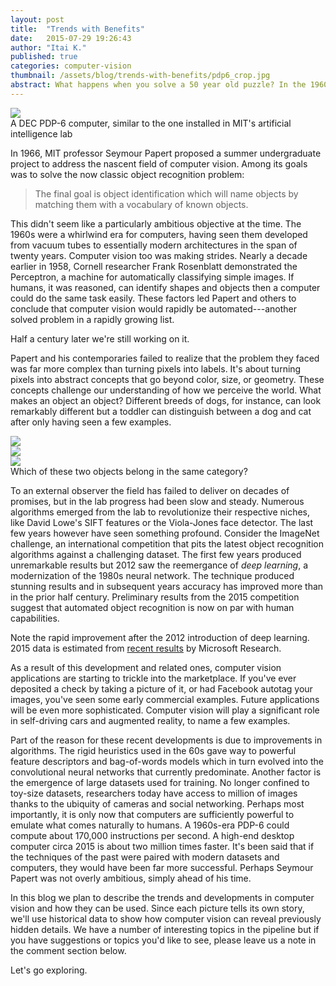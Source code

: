 ```yaml
---
layout: post
title:  "Trends with Benefits"
date:   2015-07-29 19:26:43
author: "Itai K."
published: true
categories: computer-vision
thumbnail: /assets/blog/trends-with-benefits/pdp6_crop.jpg
abstract: What happens when you solve a 50 year old puzzle? In the 1960s scientists posed the question of how to get a machine to see and understand the world. Today the era of computer vision is emerging from the lab and into common use.
---
```


<style>
</style>


<!--
<script type="text/javascript" src="http://d3js.org/d3.v3.min.js"></script>
-->
<script type="text/javascript" src="/highcharts/highcharts.js"></script>
<script type="text/javascript">
/*
$(function() {
	//Width and height
	var w = 500;
	var h = 200;
	var padding = 30;

	var dataset = [[28, 2010], [26, 2011], [15, 2012], [11, 2013], [5, 2014], [3, 2015]];

	//Create scale functions
	var xScale = d3.scale.linear()				
					.domain([2009, 2016])
					.range([1.5*padding, w-padding])

	var yScale = d3.scale.linear()
					.domain([0,30])
					.range([h-padding, padding]);
	
	//Create SVG element
	var svg = d3.select("#chart")
				.append("svg")
				.attr("width", w)
				.attr("height", h);				
				//.attr('viewBox','0 0 '+Math.min(width,height)+' '+Math.min(width,height))
    			//.attr('preserveAspectRatio','xMinYMin');

	svg.selectAll("circle")
	   .data(dataset)
	   .enter()
	   .append("circle")
	   .attr("cx", function(d) {	   	
	   		return xScale(d[1]);
	   })
	   .attr("cy", function(d) {	   	
	   		return yScale(d[0]);
	   })
	   .attr("r", 5);
	   
	var xAxis = d3.svg.axis()
                  .scale(xScale)
                  .orient("bottom")
                  .tickValues([2010, 2011, 2012, 2013, 2014, 2015 ])
                  //.ticks(7)
                  .tickFormat(d3.format("04d"));
                  //tickFormat(d3.format(".1%"));
	var yAxis = d3.svg.axis()
                  .scale(yScale)
                  .orient("left")
                  .ticks(5);                  
	
	svg.append("g")	
		.attr("class", "axis")
		.attr("transform", "translate(0," + (h - padding) + ")")
    	.call(xAxis);    
	svg.append("g")
    	.attr("class", "axis")
    	.attr("transform", "translate(" + 1.5*padding + ",0)")
    	.call(yAxis);  

	svg.append("text")
        .attr("transform", "rotate(-90)")
        .attr('y', 0)
        //.attr("y", 0 – padding)
        .attr("x", -h/2)
        .attr("dy", "1em")
        .style("text-anchor", "middle")
        .text("Percent error");  

	svg.append("text")        
        .attr('y', yScale(5)-20)        
        .attr("x", 1.5*padding)
        .attr("dy", "1em")
        .style("fill", "red")
        .style("text-anchor", "left")
        .text("Human-level performance");

    svg.append("line")
    	.attr('x1', 1.5*padding)
    	.attr('y1', yScale(5))
    	.attr('x2', w-padding)
    	.attr('y2', yScale(5))
    	.style("stroke", "rgb(255,0,0)")
    	.style("stroke-dasharray", "5,5");
        //<line x1="0" y1="0" x2="200" y2="200" style="stroke:rgb(255,0,0);stroke-width:2" />	                

});
*/

$(function () {
     $('#chart2').highcharts({
     	credits: {
            enabled: false
        },
        title: {
            text: 'Object Classification Error Rate',            
            x: 0 //x: -20 //center
        },
        subtitle: {
            text: 'Source: www.image-net.org',
            x: 0 //x: -20
        },
        xAxis: {
            //categories: ['Jan', 'Feb', 'Mar', 'Apr', 'May', 'Jun',
   			//			'Jul', 'Aug', 'Sep', 'Oct', 'Nov', 'Dec']
   			categories: ['2010', '2011', '2012', '2013', '2014', '2015']
        },
        yAxis: {
            title: {
                text: 'Percent error',
                style: {                 
                    fontSize:'14px'
                }
            },
            plotLines: [{
                value: 5.1,
                width: 1,
                //color: '#FF0000',
                color: '#ec2a2a',
                dashStyle: 'longdash'
            }]
        },
        legend: {
        	enabled: false
        },        
        series: [{            
        	name: 'Error (%)',
            data: [28, 25.7, 15.3, 11.1, 7.4, 4.94]            
        }]        
    },
	function(chart) {
		var y = chart.yAxis[0].toPixels(5.1)
		var x = chart.xAxis[0].toPixels(0)
		chart.renderer.label('Human-level performance', x, y)
		.css({
                //color: '#FF0000'
                color: '#ec2a2a'                
            })
        .add();
	});

    var label1;
     $('#chart3').highcharts({        
     	credits: {
            enabled: true,
            text: "Data: https://www.frc.ri.cmu.edu/~hpm/book97/ch3/processor.list.txt",
            href: "https://www.frc.ri.cmu.edu/~hpm/book97/ch3/processor.list.txt"
        },
        title: {
            text: 'Performance per dollar',            
            x: 0 //x: -20 //center
        },
        /*
        subtitle: {
            text: 'Source: www.image-net.org',
            x: 0 //x: -20
        },
        */
        xAxis: {
            
            type: 'linear'
        },
        yAxis: {
            title: {
                margin: 15,
                text: 'MIPS / $1000 <br/> (2015 $)',
                style: {                 
                    fontSize:'14px'
                }
            },
            labels: {
                formatter: function() {
                    return this.value.toExponential(0); // 2 digits of precision
                    //return Math.log10(this.value)
                }
            },
            type: 'logarithmic'
        },
        legend: {
        	enabled: false
        },    

        series: [{      
            type: 'scatter',      
        	name: 'MIPS / $',
            data: [
                    [1908,0.0000000000000156537603455185],
                    [1919,0.000000000000120640644501103],
                    [1946,0.000000000626582249731003],
                    [1951,0.000000000932400537067952],
                    [1954,0.000000000560283986461962],
                    [1955,0.00000000454884681243999],
                    [1960,0.000000162660861200339],
                    [1964,0.000000124757593800869],
                    [1964,0.000000388003498826844],
                    [1966,0.000000119354748429191],
                    [1967,0.000000100026171058899],
                    [1968,0.000000326528982120418],
                    [1969,0.000000659812876771724],
                    [1977,0.00000162613076188466],
                    [1982,0.0000256377847779744],
                    [1984,0.0000831973261935035],
                    [1988,0.000790127730527271],
                    [1994,0.00779446450068142],
                    [1994,0.00870829826972682],
                    [1999,0.204398756064197],
                    [2002,0.940620784310577],
                    [2006,9.19700078812352],
                    [2005,2.75314748511788],
                    [2005,3.47243826951805],
                    [2005,5.10235827357754],
                    [2006,6.76250057950259],
                    [2006,9.19700078812352],
                    [2006,8.6221882388658],
                    [2007,9.8676154289242],
                    [2007,7.89409234313936],
                    [2007,8.50133021568854],
                    [2008,13.9387116230289],
                    [2008,6.1134700101004],
                    [2008,8.13091511343354],
                    [2009,15.3538780392003],
                    [2009,17.4475886809095],
                    [2009,14.5163937825167],
                    [2010,15.0956537267229],
                    [2010,14.910808987212],
                    [2010,23.0316545430572],
                    [2011,29.616234930523],
                    [2011,37.7606995364168],
                    [2012,46.7088302933853],
                    [2013,28.5920759103905],
                    [2015,277.142857142857],
                    [2013,49.9061688617726],
                    [2013,65.7460646620794],
                    [2014,67.0474649406688],
                    [2014,94.1763754045308],
                    [2014,71.4064278540342],
                    [1986,0.0000261736836267494],
                    [1938,0.000000000000250887573964497],
                    [1939,0.00000000000247953216374269],
                    [1929,0.000000000000351428571428571]
                  ]            
              
        }]        
    },
	function(chart) {
        chart.series[0].points[8].update({
                        marker: {
                            fillColor: "#FF0000"
                        },
                        dataLabels: {
                            enabled: true,
                            align: 'left',
                            style: {
                                fontWeight: 'bold'
                            },
                            format: 'PDP-6',
                            x: -25,
                            y: -15,
                            verticalAlign: 'middle',
                            overflow: true,
                            crop: false
                        }
                    });
        /*
	   // post-render stuff goes here       
       var point = chart.series[0].points[8];
        label1 = chart.renderer.label('PDP-6', point.plotX + chart.plotLeft-30, point.plotY + chart.plotTop-35, 'callout', point.plotX + chart.plotLeft, point.plotY + chart.plotTop, false, true)
            .css({
                color: '#FFFFFF'
            })
            .attr({
                fill: 'rgba(0, 0, 0, 0.75)',
                padding: 8,
                r: 5,
                zIndex: 6
            })
            .add();            
            */
	});

});




</script>

<div class="image-container">
	<div class="subfigure-container">
		<div class="subfigure">
			<img src="/assets/blog/trends-with-benefits/pdp6_crop.jpg">
		</div>	
	</div>
	<div class="caption">A DEC PDP-6 computer, similar to the one installed in MIT's artificial intelligence lab</div>
</div>

In 1966, MIT professor Seymour Papert proposed a summer undergraduate project to address the nascent field of computer vision. Among its goals was to solve the now classic object recognition problem: 

> The final goal is object identification which will name objects by matching them with a vocabulary of known objects.

This didn't seem like a particularly ambitious objective at the time. The 1960s were a whirlwind era for computers, having seen them developed from vacuum tubes to essentially modern architectures in the span of twenty years. Computer vision too was making strides. Nearly a decade earlier in 1958, Cornell researcher Frank Rosenblatt demonstrated the Perceptron, a machine for automatically classifying simple images. If humans, it was reasoned, can identify shapes and objects then a computer could do the same task easily. These factors led Papert and others to conclude that computer vision would rapidly be automated---another solved problem in a rapidly growing list.

Half a century later we're still working on it.

Papert and his contemporaries failed to realize that the problem they faced was far more complex than turning pixels into labels. It's about turning pixels into abstract concepts that go beyond color, size, or geometry. These concepts challenge our understanding of how we perceive the world. What makes an object an object? Different breeds of dogs, for instance, can look remarkably different but a toddler can distinguish between a dog and cat after only having seen a few examples. 

<div class="image-container">
	<div class="subfigure-container">
		<div class="subfigure">
			<img src="/assets/blog/trends-with-benefits/cat_crop.jpg">			
			<!--<div class="caption"></div>-->
		</div>
		<div class="subfigure">
			<img src="/assets/blog/trends-with-benefits/dog1_crop.jpg">
			<!--<div class="caption"></div>-->
		</div>
		<div class="subfigure">
			<img src="/assets/blog/trends-with-benefits/dog3_crop.jpg">
			<!--<div class="caption"></div>-->
		</div>
	</div>
	<div class="caption">Which of these two objects belong in the same category?</div>
</div>

To an external observer the field has failed to deliver on decades of promises, but in the lab progress had been slow and steady. Numerous algorithms emerged from the lab to revolutionize their respective niches, like David Lowe's SIFT features or the Viola-Jones face detector. The last few years however have seen something profound. Consider the ImageNet challenge, an international competition that pits the latest object recognition algorithms against a challenging dataset. The first few years produced unremarkable results but 2012 saw the reemergance of *deep learning*, a modernization of the 1980s neural network. The technique produced stunning results and in subsequent years accuracy has improved more than in the prior half century. Preliminary results from the 2015 competition suggest that automated object recognition is now on par with human capabilities. 


<div class="chart-wrapper">
    <div class="chart-container" id="chart2"></div>
    <div class="caption">
    	Note the rapid improvement after the 2012 introduction of deep learning. 2015 data is estimated from <a href="http://arxiv.org/pdf/1502.01852.pdf">recent results</a> by Microsoft Research.
    </div>
</div>

As a result of this development and related ones, computer vision applications are starting to trickle into the marketplace. If you've ever deposited a check by taking a picture of it, or had Facebook autotag your images, you've seen some early commercial examples. Future applications will be even more sophisticated. Computer vision will play a significant role in self-driving cars and augmented reality, to name a few examples.

Part of the reason for these recent developments is due to improvements in algorithms. The rigid heuristics used in the 60s gave way to powerful feature descriptors and bag-of-words models which in turn evolved into the convolutional neural networks that currently predominate. Another factor is the emergence of large datasets used for training. No longer confined to toy-size datasets, researchers today have access to million of images thanks to the ubiquity of cameras and social networking. Perhaps most importantly, it is only now that computers are sufficiently powerful to emulate what comes naturally to humans. A 1960s-era PDP-6 could compute about 170,000 instructions per second. A high-end desktop computer circa 2015 is about two million times faster. It's been said that if the techniques of the past were paired with modern datasets and computers, they would have been far more successful. Perhaps Seymour Papert was not overly ambitious, simply ahead of his time. 

<div class="chart-wrapper">
    <div class="chart-container" id="chart3"></div>    
</div>

In this blog we plan to describe the trends and developments in computer vision and how they can be used. Since each picture tells its own story, we'll use historical data to show how computer vision can reveal previously hidden details. We have a number of interesting topics in the pipeline but if you have suggestions or topics you'd like to see, please leave us a note in the comment section below. 

Let's go exploring.

<!--
~~~~~~~~~~~~~~~~~~~~~~~~~~~~~

NOTES:
In the intervening years progress came in fits and starts. 
We're just now beginning to fulfill the vision of Papert and others.

![My helpful screenshot](/assets/blog/trends-with-benefits/1966_computer.jpg)

Computer vision is a scientific discipline concerned with converting images into symbolic information. If you've ever deposited a check by taking a picture of it, or had Facebook autotag your images, you've seen some early commercial examples. 
Welcome to the Parallax Trends blog
Here's a bunch of stuff

If you have any comments or topics you'd like to see, leave us a note in the comment section below.
-->
<!--
Who am I
Why am I blogging
What will I be blogging about
How can I leave feedback

You’ll find this post in your `_posts` directory. Go ahead and edit it and re-build the site to see your changes. You can rebuild the site in many different ways, but the most common way is to run `jekyll serve`, which launches a web server and auto-regenerates your site when a file is updated.

To add new posts, simply add a file in the `_posts` directory that follows the convention `YYYY-MM-DD-name-of-post.ext` and includes the necessary front matter. Take a look at the source for this post to get an idea about how it works.

Jekyll also offers powerful support for code snippets:

{% highlight ruby %}
def print_hi(name)
  puts "Hi, #{name}"
end
print_hi('Tom')
#=> prints 'Hi, Tom' to STDOUT.
{% endhighlight %}

Check out the [Jekyll docs][jekyll] for more info on how to get the most out of Jekyll. File all bugs/feature requests at [Jekyll’s GitHub repo][jekyll-gh]. If you have questions, you can ask them on [Jekyll’s dedicated Help repository][jekyll-help].

[jekyll]:      http://jekyllrb.com
[jekyll-gh]:   https://github.com/jekyll/jekyll
[jekyll-help]: https://github.com/jekyll/jekyll-help
-->